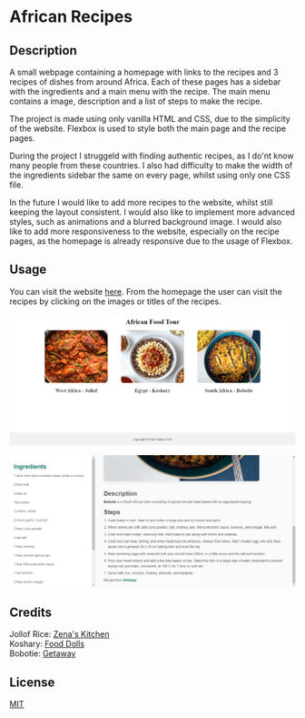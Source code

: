 # African Recipes

## Description

A small webpage containing a homepage with links to the recipes and 3 recipes of dishes from around Africa. Each of these pages has a sidebar with the ingredients and a main menu with the recipe. The main menu contains a image, description and a list of steps to make the recipe.

The project is made using only vanilla HTML and CSS, due to the simplicity of the website. Flexbox is used to style both the main page and the recipe pages.

During the project I struggeld with finding authentic recipes, as I do'nt know many people from these countries. I also had difficulty to make the width of the ingredients sidebar the same on every page, whilst using only one CSS file.

In the future I would like to add more recipes to the website, whilst still keeping the layout consistent. I would also like to implement more advanced styles, such as animations and a blurred background image. I would also like to add more responsiveness to the website, especially on the recipe pages, as the homepage is already responsive due to the usage of Flexbox.

## Usage

You can visit the website [here](https://wardnijhuis.github.io/recipes/). From the homepage the user can visit the recipes by clicking on the images or titles of the recipes.

![Home page of the website](./screenshots/homepage.png)

![Example of a recipe page](./screenshots/recipe.png)

## Credits

Jollof Rice: [Zena's Kitchen](https://zenaskitchen.com/my-mums-jollof-rice/)\
Koshary: [Food Dolls](https://www.fooddolls.com/koshary-recipe/)\
Bobotie: [Getaway](https://www.getaway.co.za/food/recipes-food/traditional-south-african-bobotie-recipe/)

## License

[MIT](https://github.com/wardnijhuis/recipes/blob/main/LICENSE)
